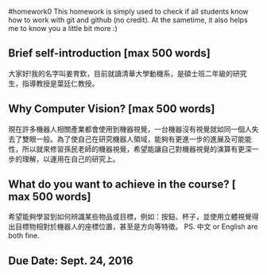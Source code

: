 #homework0
This homework is simply used to check if all students know how to work with git and github (no credit).
At the sametime, it also helps me to know you a little bit more :)

## Brief self-introduction [max 500 words]
大家好!我的名字叫姜育欽，目前就讀清華大學動機系，是碩士班二年級的研究生，指導教授是葉廷仁教授。

## Why Computer Vision? [max 500 words]
現在許多機器人相關產業都會使用到機器視覺，一台機器沒有視覺就如同一個人失去了雙眼一般。為了使自己在研究機器人領域，能夠有更進一步的進展及可能能性，所以就來修習孫民老師的機器視覺，希望能讓自己對機器視覺的演算有更深一步的理解，以運用在自己的研究上。

## What do you want to achieve in the course? [ max 500 words]
希望能夠學習到如何辨識某些物品或目標，例如：按鈕、杯子，並使用立體視覺得出目標物相對於機器人的座標位置，甚至是方向等特徵。
PS. 中文 or English are both fine.

## Due Date: Sept. 24, 2016
